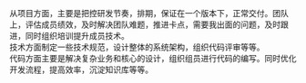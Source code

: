 从项目方面，主要是把控研发节奏，排期，保证在一个版本下，正常交付。团队上，评估成员绩效，及时解决团队难题，推进卡点，需要我出面的问题，及时跟进，同时组织培训提升成员技术。<br />技术方面制定一些技术规范，设计整体的系统架构，组织代码评审等等。<br />代码方面主要是解决复杂业务和核心的设计，组织组员进行代码的编写。同时优化开发流程，提高效率，沉淀知识库等等。

